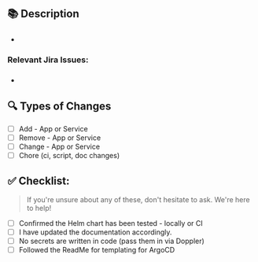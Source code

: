 ## 📚 Description

<!-- Provide a summary of your changes and the link to the related issue -->

<!-- Explain why this change is necessary and what problem it solves -->

* ###

### Relevant Jira Issues:

* ###

## 🔍 Types of Changes

<!-- Check the type of change your code introduces: -->

- [ ] Add - App or Service
- [ ] Remove - App or Service
- [ ] Change - App or Service
- [ ] Chore (ci, script, doc changes)

## ✅ Checklist:

> If you're unsure about any of these, don't hesitate to ask. We're here to help!

- [ ] Confirmed the Helm chart has been tested - locally or CI
- [ ] I have updated the documentation accordingly.
- [ ] No secrets are written in code (pass them in via Doppler)
- [ ] Followed the ReadMe for templating for ArgoCD
